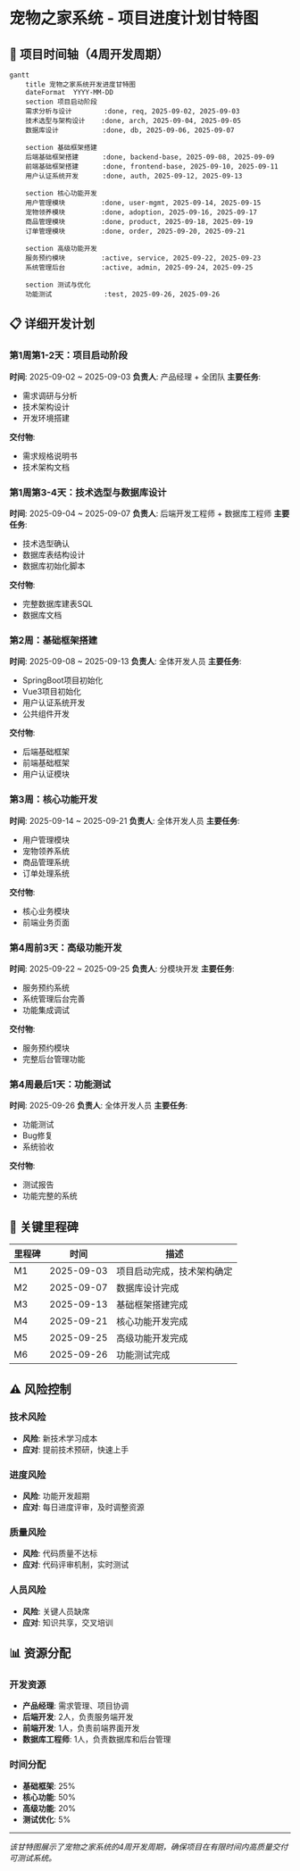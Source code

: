 # 宠物之家系统 - 项目进度计划甘特图

## 📅 项目时间轴（4周开发周期）

```mermaid
gantt
    title 宠物之家系统开发进度甘特图
    dateFormat  YYYY-MM-DD
    section 项目启动阶段
    需求分析与设计        :done, req, 2025-09-02, 2025-09-03
    技术选型与架构设计    :done, arch, 2025-09-04, 2025-09-05
    数据库设计           :done, db, 2025-09-06, 2025-09-07
    
    section 基础框架搭建
    后端基础框架搭建      :done, backend-base, 2025-09-08, 2025-09-09
    前端基础框架搭建      :done, frontend-base, 2025-09-10, 2025-09-11
    用户认证系统开发      :done, auth, 2025-09-12, 2025-09-13
    
    section 核心功能开发
    用户管理模块         :done, user-mgmt, 2025-09-14, 2025-09-15
    宠物领养模块         :done, adoption, 2025-09-16, 2025-09-17
    商品管理模块         :done, product, 2025-09-18, 2025-09-19
    订单管理模块         :done, order, 2025-09-20, 2025-09-21
    
    section 高级功能开发
    服务预约模块         :active, service, 2025-09-22, 2025-09-23
    系统管理后台         :active, admin, 2025-09-24, 2025-09-25
    
    section 测试与优化
    功能测试             :test, 2025-09-26, 2025-09-26
```

## 📋 详细开发计划

### 第1周第1-2天：项目启动阶段
**时间**: 2025-09-02 ~ 2025-09-03
**负责人**: 产品经理 + 全团队
**主要任务**:
- 需求调研与分析
- 技术架构设计
- 开发环境搭建

**交付物**:
- 需求规格说明书
- 技术架构文档

### 第1周第3-4天：技术选型与数据库设计
**时间**: 2025-09-04 ~ 2025-09-07
**负责人**: 后端开发工程师 + 数据库工程师
**主要任务**:
- 技术选型确认
- 数据库表结构设计
- 数据库初始化脚本

**交付物**:
- 完整数据库建表SQL
- 数据库文档

### 第2周：基础框架搭建
**时间**: 2025-09-08 ~ 2025-09-13
**负责人**: 全体开发人员
**主要任务**:
- SpringBoot项目初始化
- Vue3项目初始化
- 用户认证系统开发
- 公共组件开发

**交付物**:
- 后端基础框架
- 前端基础框架
- 用户认证模块

### 第3周：核心功能开发
**时间**: 2025-09-14 ~ 2025-09-21
**负责人**: 全体开发人员
**主要任务**:
- 用户管理模块
- 宠物领养系统
- 商品管理系统
- 订单处理系统

**交付物**:
- 核心业务模块
- 前端业务页面

### 第4周前3天：高级功能开发
**时间**: 2025-09-22 ~ 2025-09-25
**负责人**: 分模块开发
**主要任务**:
- 服务预约系统
- 系统管理后台完善
- 功能集成调试

**交付物**:
- 服务预约模块
- 完整后台管理功能

### 第4周最后1天：功能测试
**时间**: 2025-09-26
**负责人**: 全体开发人员
**主要任务**:
- 功能测试
- Bug修复
- 系统验收

**交付物**:
- 测试报告
- 功能完整的系统

## 🎯 关键里程碑

| 里程碑 | 时间       | 描述                       |
| ------ | ---------- | -------------------------- |
| M1     | 2025-09-03 | 项目启动完成，技术架构确定 |
| M2     | 2025-09-07 | 数据库设计完成             |
| M3     | 2025-09-13 | 基础框架搭建完成           |
| M4     | 2025-09-21 | 核心功能开发完成           |
| M5     | 2025-09-25 | 高级功能开发完成           |
| M6     | 2025-09-26 | 功能测试完成               |

## ⚠️ 风险控制

### 技术风险
- **风险**: 新技术学习成本
- **应对**: 提前技术预研，快速上手

### 进度风险
- **风险**: 功能开发超期
- **应对**: 每日进度评审，及时调整资源

### 质量风险
- **风险**: 代码质量不达标
- **应对**: 代码评审机制，实时测试

### 人员风险
- **风险**: 关键人员缺席
- **应对**: 知识共享，交叉培训

## 📊 资源分配

### 开发资源
- **产品经理**: 需求管理、项目协调
- **后端开发**: 2人，负责服务端开发
- **前端开发**: 1人，负责前端界面开发
- **数据库工程师**: 1人，负责数据库和后台管理

### 时间分配
- **基础框架**: 25%
- **核心功能**: 50%
- **高级功能**: 20%
- **测试优化**: 5%

---

*该甘特图展示了宠物之家系统的4周开发周期，确保项目在有限时间内高质量交付可测试系统。*